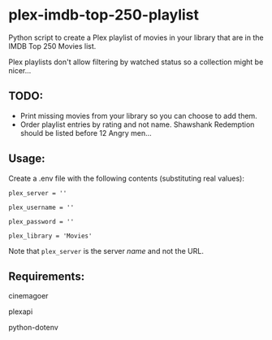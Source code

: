# plex-imdb-top-250-playlist

Python script to create a Plex playlist of movies in your library that are in the IMDB Top 250 Movies list.

Plex playlists don't allow filtering by watched status so a collection might be nicer...

## TODO:

- Print missing movies from your library so you can choose to add them.
- Order playlist entries by rating and not name. Shawshank Redemption should be listed before 12 Angry men...


## Usage:

Create a .env file with the following contents (substituting real values):



    plex_server = ''

    plex_username = ''

    plex_password = ''

    plex_library = 'Movies'



Note that `plex_server` is the server _name_ and not the URL.



## Requirements:

cinemagoer



plexapi



python-dotenv



